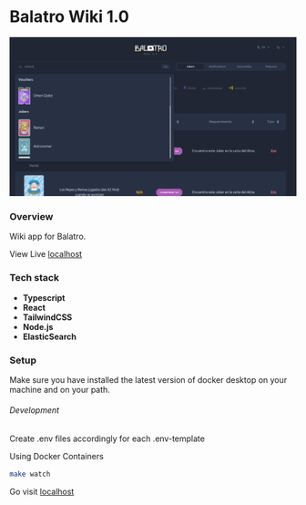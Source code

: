 # Balatro Wiki 1.0

![cover](./ui/public/cover.png)

### Overview

Wiki app for Balatro.

View Live [localhost](http://localhost/)

### Tech stack

- **Typescript**
- **React**
- **TailwindCSS**
- **Node.js**
- **ElasticSearch**

### Setup

Make sure you have installed the latest version of docker desktop on your machine and on your path.

###### Development

Create .env files accordingly for each .env-template

Using Docker Containers

```sh
make watch
```

Go visit [localhost](http://localhost/)

